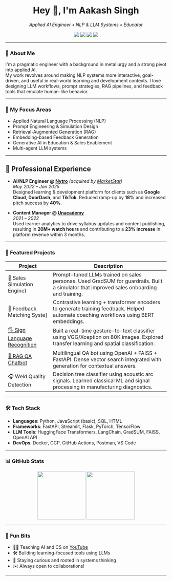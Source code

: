 <h1 align="center">Hey 👋, I'm Aakash Singh</h1>
<p align="center">
  <i>Applied AI Engineer • NLP & LLM Systems • Educator</i>
</p>

<p align="center">
  <a href="mailto:aakashsingh1129@gmail.com"><img src="https://img.shields.io/badge/-Email-orange?style=flat-square&logo=gmail&logoColor=white"/></a>
  <a href="https://linkedin.com/in/aakash-singh-86475b41/"><img src="https://img.shields.io/badge/-LinkedIn-blue?style=flat-square&logo=linkedin&logoColor=white"/></a>
  <a href="https://aakashs11.github.io"><img src="https://img.shields.io/badge/-Portfolio-222?style=flat-square&logo=githubpages&logoColor=white"/></a>
  <a href="https://www.youtube.com/@aakash.singh.11"><img src="https://img.shields.io/badge/-YouTube-red?style=flat-square&logo=youtube&logoColor=white"/></a>
</p>

---

### 🧠 About Me

I'm a pragmatic engineer with a background in metallurgy and a strong pivot into applied AI.  
My work revolves around making NLP systems more interactive, goal-driven, and useful in real-world learning and development contexts.  I love designing LLM workflows, prompt strategies, RAG pipelines, and feedback tools that emulate human-like behavior.

---

### 🚀 My Focus Areas

- Applied Natural Language Processing (NLP)
- Prompt Engineering & Simulation Design
- Retrieval-Augmented Generation (RAG)
- Embedding-based Feedback Generation
- Generative AI in Education & Sales Enablement
- Multi-agent LLM systems

---
## 💼 Professional Experience

- **AI/NLP Engineer @ [Nytro](https://www.nytro.ai)** *(acquired by [MarketStar](https://www.marketstar.com))*  
  *May 2022 – Jan 2025*  
  Designed learning & development platform for clients such as **Google Cloud**, **DoorDash**, and **TikTok**. Reduced ramp-up by **18%** and increased pitch success by **40%**.

- **Content Manager @ [Unacademy](https://unacademy.com)**  
  *2021 – 2022*  
  Used learner analytics to drive syllabus updates and content publishing, resulting in **20M+ watch hours** and contributing to a **23% increase** in platform revenue within 3 months.
---
### 📌 Featured Projects

| Project | Description |
|--------|-------------|
| 🧩 Sales Simulation Engine) | Prompt-tuned LLMs trained on sales personas. Used GradSUM for guardrails. Built a simulator that improved sales onboarding and training. |
| 🧠 Feedback Matching Syste] | Contrastive learning + transformer encoders to generate training feedback. Helped automate coaching workflows using BERT embeddings. |
| [🖐️ Sign Language Recognition](https://github.com/aakashs11/Gesture-recognization-Sign-Language-Interpretation) | Built a real-time gesture-to-text classifier using VGG/Xception on 80K images. Explored transfer learning and spatial classification. |
| [🤖 RAG QA Chatbot](https://github.com/aakashs11/telegram-bot-akask) | Multilingual QA bot using OpenAI + FAISS + FastAPI. Dense vector search integrated with generation for contextual answers. |
| 🎧 Weld Quality Detection | Decision tree classifier using acoustic arc signals. Learned classical ML and signal processing in manufacturing diagnostics. |

--- 

### 🛠 Tech Stack

- **Languages**: Python, JavaScript (basic), SQL, HTML
- **Frameworks**: FastAPI, Streamlit, Flask, PyTorch, TensorFlow
- **LLM Tools**: HuggingFace Transformers, LangChain, GradSUM, FAISS, OpenAI API
- **DevOps**: Docker, GCP, GitHub Actions, Postman, VS Code

---

### 📊 GitHub Stats

<p align="center">
  <img src="https://github-readme-stats.vercel.app/api?username=aakashs11&show_icons=true&theme=vue-dark&count_private=true" height="150" />
  <img src="https://github-readme-stats.vercel.app/api/top-langs/?username=aakashs11&layout=compact&theme=vue-dark" height="150"/>
</p>

---

### 🧩 Fun Bits

- 🧑‍🏫 Teaching AI and CS on [YouTube](https://www.youtube.com/@aakash.singh.11)
- 🛠 Building learning-focused tools using LLMs
- 🧘 Staying curious and rooted in systems thinking
- ✉️ Always open to collaborations!

---



